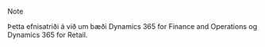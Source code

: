 > [!NOTE]
> Þetta efnisatriði á við um bæði Dynamics 365 for Finance and Operations og Dynamics 365 for Retail. 